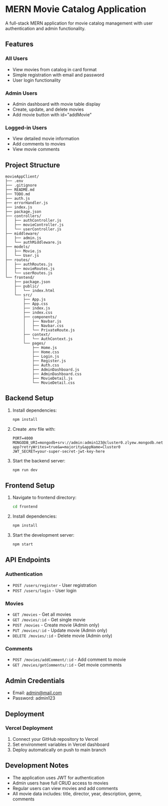 # MERN Movie Catalog Application

A full-stack MERN application for movie catalog management with user authentication and admin functionality.

## Features

### All Users
- View movies from catalog in card format
- Simple registration with email and password
- User login functionality

### Admin Users
- Admin dashboard with movie table display
- Create, update, and delete movies
- Add movie button with id="addMovie"

### Logged-in Users
- View detailed movie information
- Add comments to movies
- View movie comments

## Project Structure

```
movieAppClient/
├── .env
├── .gitignore
├── README.md
├── TODO.md
├── auth.js
├── errorHandler.js
├── index.js
├── package.json
├── controllers/
│   ├── authController.js
│   ├── movieController.js
│   └── userController.js
├── middleware/
│   ├── admin.js
│   └── authMiddleware.js
├── models/
│   ├── Movie.js
│   └── User.js
├── routes/
│   ├── authRoutes.js
│   ├── movieRoutes.js
│   └── userRoutes.js
└── frontend/
    ├── package.json
    ├── public/
    │   └── index.html
    └── src/
        ├── App.js
        ├── App.css
        ├── index.js
        ├── index.css
        ├── components/
        │   ├── Navbar.js
        │   ├── Navbar.css
        │   └── PrivateRoute.js
        ├── context/
        │   └── AuthContext.js
        └── pages/
            ├── Home.js
            ├── Home.css
            ├── Login.js
            ├── Register.js
            ├── Auth.css
            ├── AdminDashboard.js
            ├── AdminDashboard.css
            ├── MovieDetail.js
            └── MovieDetail.css
```

## Backend Setup

1. Install dependencies:
   ```bash
   npm install
   ```

2. Create .env file with:
   ```
   PORT=4000
   MONGODB_URI=mongodb+srv://admin:admin123@cluster0.zlyew.mongodb.net/movie-app?retryWrites=true&w=majority&appName=Cluster0
   JWT_SECRET=your-super-secret-jwt-key-here
   ```

3. Start the backend server:
   ```bash
   npm run dev
   ```

## Frontend Setup

1. Navigate to frontend directory:
   ```bash
   cd frontend
   ```

2. Install dependencies:
   ```bash
   npm install
   ```

3. Start the development server:
   ```bash
   npm start
   ```

## API Endpoints

### Authentication
- `POST /users/register` - User registration
- `POST /users/login` - User login

### Movies
- `GET /movies` - Get all movies
- `GET /movies/:id` - Get single movie
- `POST /movies` - Create movie (Admin only)
- `PUT /movies/:id` - Update movie (Admin only)
- `DELETE /movies/:id` - Delete movie (Admin only)

### Comments
- `POST /movies/addComment/:id` - Add comment to movie
- `GET /movies/getComments/:id` - Get movie comments

## Admin Credentials
- Email: admin@mail.com
- Password: admin123

## Deployment

### Vercel Deployment
1. Connect your GitHub repository to Vercel
2. Set environment variables in Vercel dashboard
3. Deploy automatically on push to main branch

## Development Notes

- The application uses JWT for authentication
- Admin users have full CRUD access to movies
- Regular users can view movies and add comments
- All movie data includes: title, director, year, description, genre, comments
